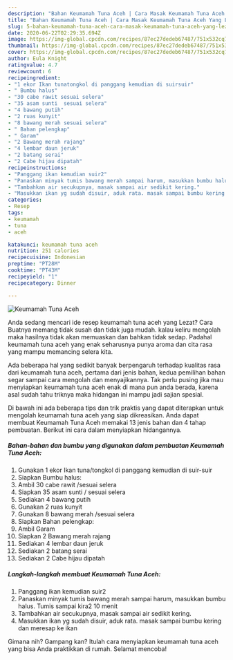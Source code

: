 ```yaml
---
description: "Bahan Keumamah Tuna Aceh | Cara Masak Keumamah Tuna Aceh Yang Lezat Sekali"
title: "Bahan Keumamah Tuna Aceh | Cara Masak Keumamah Tuna Aceh Yang Lezat Sekali"
slug: 5-bahan-keumamah-tuna-aceh-cara-masak-keumamah-tuna-aceh-yang-lezat-sekali
date: 2020-06-22T02:29:35.694Z
image: https://img-global.cpcdn.com/recipes/87ec27dedeb67487/751x532cq70/keumamah-tuna-aceh-foto-resep-utama.jpg
thumbnail: https://img-global.cpcdn.com/recipes/87ec27dedeb67487/751x532cq70/keumamah-tuna-aceh-foto-resep-utama.jpg
cover: https://img-global.cpcdn.com/recipes/87ec27dedeb67487/751x532cq70/keumamah-tuna-aceh-foto-resep-utama.jpg
author: Eula Knight
ratingvalue: 4.7
reviewcount: 6
recipeingredient:
- "1 ekor Ikan tunatongkol di panggang kemudian di suirsuir"
- " Bumbu halus"
- "30 cabe rawit sesuai selera"
- "35 asam sunti  sesuai selera"
- "4 bawang putih"
- "2 ruas kunyit"
- "8 bawang merah sesuai selera"
- " Bahan pelengkap"
- " Garam"
- "2 Bawang merah rajang"
- "4 lembar daun jeruk"
- "2 batang serai"
- "2 Cabe hijau dipatah"
recipeinstructions:
- "Panggang ikan kemudian suir2"
- "Panaskan minyak tumis bawang merah sampai harum, masukkan bumbu halus. Tumis sampai kira2 10 menit"
- "Tambahkan air secukupnya, masak sampai air sedikit kering."
- "Masukkan ikan yg sudah disuir, aduk rata. masak sampai bumbu kering dan meresap ke ikan"
categories:
- Resep
tags:
- keumamah
- tuna
- aceh

katakunci: keumamah tuna aceh 
nutrition: 251 calories
recipecuisine: Indonesian
preptime: "PT28M"
cooktime: "PT43M"
recipeyield: "1"
recipecategory: Dinner

---
```



![Keumamah Tuna Aceh](https://img-global.cpcdn.com/recipes/87ec27dedeb67487/751x532cq70/keumamah-tuna-aceh-foto-resep-utama.jpg)

Anda sedang mencari ide resep keumamah tuna aceh yang Lezat? Cara Buatnya memang tidak susah dan tidak juga mudah. kalau keliru mengolah maka hasilnya tidak akan memuaskan dan bahkan tidak sedap. Padahal keumamah tuna aceh yang enak seharusnya punya aroma dan cita rasa yang mampu memancing selera kita.



Ada beberapa hal yang sedikit banyak berpengaruh terhadap kualitas rasa dari keumamah tuna aceh, pertama dari jenis bahan, kedua pemilihan bahan segar sampai cara mengolah dan menyajikannya. Tak perlu pusing jika mau menyiapkan keumamah tuna aceh enak di mana pun anda berada, karena asal sudah tahu triknya maka hidangan ini mampu jadi sajian spesial.


Di bawah ini ada beberapa tips dan trik praktis yang dapat diterapkan untuk mengolah keumamah tuna aceh yang siap dikreasikan. Anda dapat membuat Keumamah Tuna Aceh memakai 13 jenis bahan dan 4 tahap pembuatan. Berikut ini cara dalam menyiapkan hidangannya.

<!--inarticleads1-->

##### Bahan-bahan dan bumbu yang digunakan dalam pembuatan Keumamah Tuna Aceh:

1. Gunakan 1 ekor Ikan tuna/tongkol di panggang kemudian di suir-suir
1. Siapkan  Bumbu halus:
1. Ambil 30 cabe rawit /sesuai selera
1. Siapkan 35 asam sunti / sesuai selera
1. Sediakan 4 bawang putih
1. Gunakan 2 ruas kunyit
1. Gunakan 8 bawang merah /sesuai selera
1. Siapkan  Bahan pelengkap:
1. Ambil  Garam
1. Siapkan 2 Bawang merah rajang
1. Sediakan 4 lembar daun jeruk
1. Sediakan 2 batang serai
1. Sediakan 2 Cabe hijau dipatah




<!--inarticleads2-->

##### Langkah-langkah membuat Keumamah Tuna Aceh:

1. Panggang ikan kemudian suir2
1. Panaskan minyak tumis bawang merah sampai harum, masukkan bumbu halus. Tumis sampai kira2 10 menit
1. Tambahkan air secukupnya, masak sampai air sedikit kering.
1. Masukkan ikan yg sudah disuir, aduk rata. masak sampai bumbu kering dan meresap ke ikan




Gimana nih? Gampang kan? Itulah cara menyiapkan keumamah tuna aceh yang bisa Anda praktikkan di rumah. Selamat mencoba!
